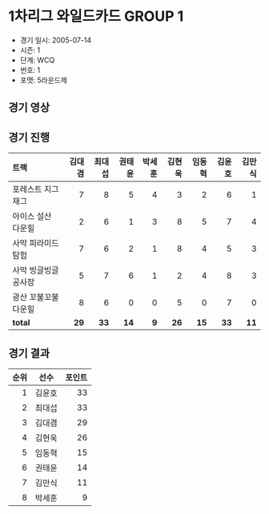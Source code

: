 # 1차리그 와일드카드 GROUP 1

- 경기 일시: 2005-07-14
- 시즌: 1
- 단계: WCQ
- 번호: 1
- 포맷: 5라운드제





## 경기 영상
## 경기 진행

| 트랙 | 김대겸 | 최대섭 | 권태윤 | 박세훈 | 김현욱 | 임동혁 | 김윤호 | 김만식 |
|:---|---:|---:|---:|---:|---:|---:|---:|---:|
| 포레스트 지그재그 | 7 | 8 | 5 | 4 | 3 | 2 | 6 | 1 |
| 아이스 설산 다운힐 | 2 | 6 | 1 | 3 | 8 | 5 | 7 | 4 |
| 사막 피라미드 탐험 | 7 | 6 | 2 | 1 | 8 | 4 | 5 | 3 |
| 사막 빙글빙글 공사장 | 5 | 7 | 6 | 1 | 2 | 4 | 8 | 3 |
| 광산 꼬불꼬불 다운힐 | 8 | 6 | 0 | 0 | 5 | 0 | 7 | 0 |
| __total__ | __29__ | __33__ | __14__ | __9__ | __26__ | __15__ | __33__ | __11__ |




## 경기 결과

| 순위 | 선수 | 포인트 |
|---:|:---:|---:|
| 1 | 김윤호 | 33 |
| 2 | 최대섭 | 33 |
| 3 | 김대겸 | 29 |
| 4 | 김현욱 | 26 |
| 5 | 임동혁 | 15 |
| 6 | 권태윤 | 14 |
| 7 | 김만식 | 11 |
| 8 | 박세훈 | 9 |

